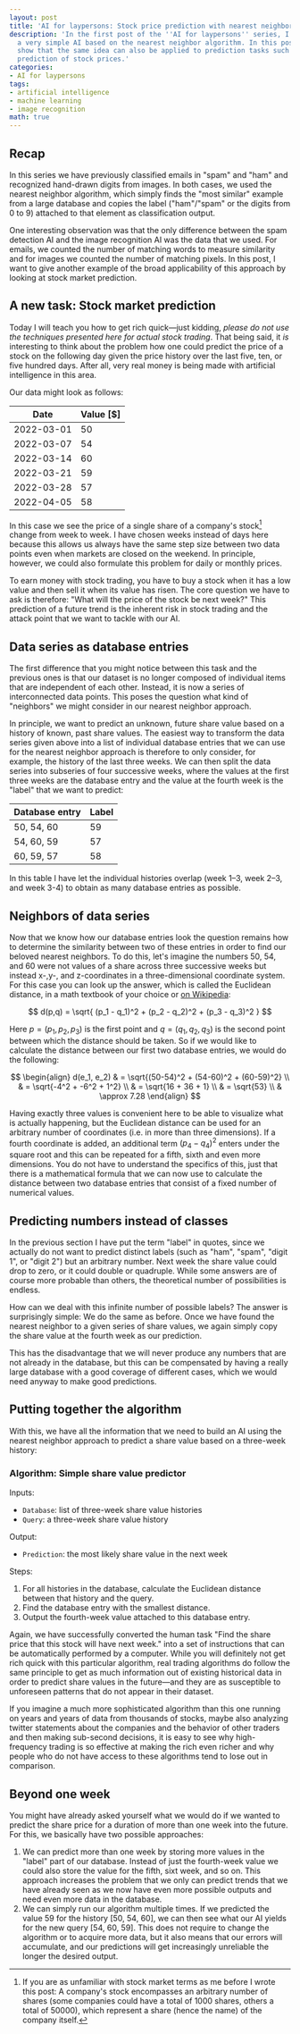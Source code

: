 ```yaml
---
layout: post
title: 'AI for laypersons: Stock price prediction with nearest neighbors'
description: 'In the first post of the ''AI for laypersons'' series, I introduced
  a very simple AI based on the nearest neighbor algorithm. In this post, I want to
  show that the same idea can also be applied to prediction tasks such as the
  prediction of stock prices.'
categories:
- AI for laypersons
tags:
- artificial intelligence
- machine learning
- image recognition
math: true
---
```


<!--
Stock market prediction (prediction)
  - prediction problem
  - "distance" of two lists of integers (~> euclidean distance)
  - heterogeneous data (take date into account for summer/winter changes)
-->

## Recap

In this series we have previously classified emails in "spam" and "ham" and recognized hand-drawn digits from images.
In both cases, we used the nearest neighbor algorithm, which simply finds the "most similar" example from a large database and copies the label ("ham"/"spam" or the digits from 0 to 9) attached to that element as classification output.

One interesting observation was that the only difference between the spam detection AI and the image recognition AI was the data that we used.
For emails, we counted the number of matching words to measure similarity and for images we counted the number of matching pixels.
In this post, I want to give another example of the broad applicability of this approach by looking at stock market prediction.

## A new task: Stock market prediction

Today I will teach you how to get rich quick—just kidding, *please do not use the techniques presented here for actual stock trading*.
That being said, it *is* interesting to think about the problem how one could predict the price of a stock on the following day given the price history over the last five, ten, or five hundred days.
After all, very real money is being made with artificial intelligence in this area.

Our data might look as follows:

|Date|Value \[\$\]|
|----|-----|
|2022-03-01|50|
|2022-03-07|54|
|2022-03-14|60|
|2022-03-21|59|
|2022-03-28|57|
|2022-04-05|58|

In this case we see the price of a single share of a company's stock[^1] change from week to week.
I have chosen weeks instead of days here because this allows us always have the same step size between two data points even when markets are closed on the weekend.
In principle, however, we could also formulate this problem for daily or monthly prices.

To earn money with stock trading, you have to buy a stock when it has a low value and then sell it when its value has risen.
The core question we have to ask is therefore: "What will the price of the stock be next week?"
This prediction of a future trend is the inherent risk in stock trading and the attack point that we want to tackle with our AI.

[^1]: If you are as unfamiliar with stock market terms as me before I wrote this post: A company's stock encompasses an arbitrary number of shares (some companies could have a total of 1000 shares, others a total of 50000), which represent a share (hence the name) of the company itself.

## Data series as database entries

The first difference that you might notice between this task and the previous ones is that our dataset is no longer composed of individual items that are independent of each other.
Instead, it is now a series of interconnected data points.
This poses the question what kind of "neighbors" we might consider in our nearest neighbor approach.

In principle, we want to predict an unknown, future share value based on a history of known, past share values.
The easiest way to transform the data series given above into a list of individual database entries that we can use for the nearest neighbor approach is therefore to only consider, for example, the history of the last three weeks.
We can then split the data series into subseries of four successive weeks, where the values at the first three weeks are the database entry and the value at the fourth week is the "label" that we want to predict:

| Database entry | Label |
| -------------- | ----- |
| 50, 54, 60 | 59 |
| 54, 60, 59 | 57 |
| 60, 59, 57 | 58 |

In this table I have let the individual histories overlap (week 1–3, week 2–3, and week 3-4) to obtain as many database entries as possible.

## Neighbors of data series

Now that we know how our database entries look the question remains how to determine the similarity between two of these entries in order to find our beloved nearest neighbors.
To do this, let's imagine the numbers 50, 54, and 60 were not values of a share across three successive weeks but instead x-,y-, and z-coordinates in a three-dimensional coordinate system.
For this case you can look up the answer, which is called the Euclidean distance, in a math textbook of your choice or [on Wikipedia](https://en.wikipedia.org/wiki/Euclidean_distance#Higher_dimensions):

$$
d(p,q) = \sqrt{ (p_1 - q_1)^2 + (p_2 - q_2)^2 + (p_3 - q_3)^2 }
$$

Here $p = (p_1, p_2, p_3)$ is the first point and $q = (q_1, q_2, q_3)$ is the second point between which the distance should be taken.
So if we would like to calculate the distance between our first two database entries, we would do the following:

$$
\begin{align}
d(e_1, e_2) & = \sqrt{(50-54)^2 + (54-60)^2 + (60-59)^2} \\
& = \sqrt{-4^2 + -6^2 + 1^2} \\
& = \sqrt{16 + 36 + 1} \\
& = \sqrt{53} \\
& \approx 7.28
\end{align}
$$

Having exactly three values is convenient here to be able to visualize what is actually happening, but the Euclidean distance can be used for an arbitrary number of coordinates (i.e. in more than three dimensions).
If a fourth coordinate is added, an additional term $(p_4 - q_4)^2$ enters under the square root and this can be repeated for a fifth, sixth and even more dimensions.
You do not have to understand the specifics of this, just that there is a mathematical formula that we can now use to calculate the distance between two database entries that consist of a fixed number of numerical values.

## Predicting numbers instead of classes

In the previous section I have put the term "label" in quotes, since we actually do not want to predict distinct labels (such as "ham", "spam", "digit 1", or "digit 2") but an arbitrary number.
Next week the share value could drop to zero, or it could double or quadruple.
While some answers are of course more probable than others, the theoretical number of possibilities is endless.

How can we deal with this infinite number of possible labels?
The answer is surprisingly simple: We do the same as before.
Once we have found the nearest neighbor to a given series of share values, we again simply copy the share value at the fourth week as our prediction.

This has the disadvantage that we will never produce any numbers that are not already in the database, but this can be compensated by having a really large database with a good coverage of different cases, which we would need anyway to make good predictions.

## Putting together the algorithm

With this, we have all the information that we need to build an AI using the nearest neighbor approach to predict a share value based on a three-week history:

### Algorithm: Simple share value predictor

Inputs:

* `Database`: list of three-week share value histories
* `Query`: a three-week share value history

Output:

* `Prediction`: the most likely share value in the next week

Steps:

1. For all histories in the database, calculate the Euclidean distance between that history and the query.
2. Find the database entry with the smallest distance.
3. Output the fourth-week value attached to this database entry.

Again, we have successfully converted the human task "Find the share price that this stock will have next week." into a set of instructions that can be automatically performed by a computer.
While you will definitely not get rich quick with this particular algorithm, real trading algorithms do follow the same principle to get as much information out of existing historical data in order to predict share values in the future—and they are as susceptible to unforeseen patterns that do not appear in their dataset.

If you imagine a much more sophisticated algorithm than this one running on years and years of data from thousands of stocks, maybe also analyzing twitter statements about the companies and the behavior of other traders and then making sub-second decisions, it is easy to see why high-frequency trading is so effective at making the rich even richer and why people who do not have access to these algorithms tend to lose out in comparison.

## Beyond one week

You might have already asked yourself what we would do if we wanted to predict the share price for a duration of more than one week into the future.
For this, we basically have two possible approaches:

1. We can predict more than one week by storing more values in the "label" part of our database.
  Instead of just the fourth-week value we could also store the value for the fifth, sixt week, and so on.
  This approach increases the problem that we only can predict trends that we have already seen as we now have even more possible outputs and need even more data in the database.
2. We can simply run our algorithm multiple times.
  If we predicted the value 59 for the history [50, 54, 60], we can then see what our AI yields for the new query [54, 60, 59].
  This does not require to change the algorithm or to acquire more data, but it also means that our errors will accumulate, and our predictions will get increasingly unreliable the longer the desired output.
